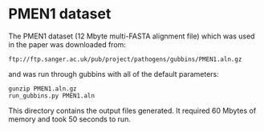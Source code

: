 # PMEN1 dataset
The PMEN1 dataset (12 Mbyte multi-FASTA alignment file) which was used in the paper was downloaded from:
```
ftp://ftp.sanger.ac.uk/pub/project/pathogens/gubbins/PMEN1.aln.gz
```
and was run through gubbins with all of the default parameters:
```
gunzip PMEN1.aln.gz
run_gubbins.py PMEN1.aln
```
This directory contains the output files generated.
It required 60 Mbytes of memory and took 50 seconds to run.


